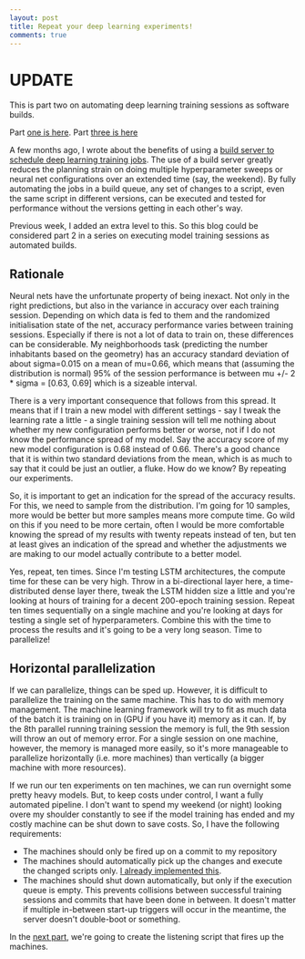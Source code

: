 ```yaml
---
layout: post
title: Repeat your deep learning experiments!
comments: true
---
```


# UPDATE
This is part two on automating deep learning training sessions as software builds.

Part [one is here](/2017/10/25/queue-ml-builds.html).
Part [three is here](/2018/04/18/starting-ten-machines.html)

A few months ago, I wrote about the benefits of using a [build server to schedule deep learning training jobs](/2017/10/25/queue-ml-builds.html). The use of a build server greatly reduces the planning strain on doing multiple hyperparameter sweeps or neural net configurations over an extended time (say, the weekend). By fully automating the jobs in a build queue, any set of changes to a script, even the same script in different versions, can be executed and tested for performance without the versions getting in each other's way.

Previous week, I added an extra level to this. So this blog could be considered part 2 in a series on executing model training sessions as automated builds.

## Rationale
Neural nets have the unfortunate property of being inexact. Not only in the right predictions, but also in the variance in accuracy over each training session. Depending on which data is fed to them and the randomized initialisation state of the net, accuracy performance varies between training sessions. Especially if there is not a lot of data to train on, these differences can be considerable. My neighborhoods task (predicting the number inhabitants based on the geometry) has an accuracy standard deviation of about sigma=0.015 on a mean of mu=0.66, which means that (assuming the distribution is normal) 95% of the session performance is between mu +/- 2 * sigma = [0.63, 0.69] which is a sizeable interval.

There is a very important consequence that follows from this spread. It means that if I train a new model with different settings - say I tweak the learning rate a little - a single training session will tell me nothing about whether my new configuration performs better or worse, not if I do not know the performance spread of my model. Say the accuracy score of my new model configuration is 0.68 instead of 0.66. There's a good chance that it is within two standard deviations from the mean, which is as much to say that it could be just an outlier, a fluke. How do we know? By repeating our experiments.

So, it is important to get an indication for the spread of the accuracy results. For this, we need to sample from the distribution. I'm going for 10 samples, more would be better but more samples means more compute time. Go wild on this if you need to be more certain, often I would be more comfortable knowing the spread of my results with twenty repeats instead of ten, but ten at least gives an indication of the spread and whether the adjustments we are making to our model actually contribute to a better model. 

Yes, repeat, ten times. Since I'm testing LSTM architectures, the compute time for these can be very high. Throw in a bi-directional layer here, a time-distributed dense layer there, tweak the LSTM hidden size a little and you're looking at hours of training for a decent 200-epoch training session. Repeat ten times sequentially on a single machine and you're looking at days for testing a single set of hyperparameters. Combine this with the time to process the results and it's going to be a very long season. Time to parallelize!

## Horizontal parallelization
If we can parallelize, things can be sped up. However, it is difficult to parallelize the training on the same machine. This has to do with memory management. The machine learning framework will try to fit as much data of the batch it is training on in (GPU if you have it) memory as it can. If, by the 8th parallel running training session the memory is full, the 9th session will throw an out of memory error. For a single session on one machine, however, the memory is managed more easily, so it's more manageable to parallelize horizontally (i.e. more machines) than vertically (a bigger machine with more resources). 

If we run our ten experiments on ten machines, we can run overnight some pretty heavy models. But, to keep costs under control, I want a fully automated pipeline. I don't want to spend my weekend (or night) looking overe my shoulder constantly to see if the model training has ended and my costly machine can be shut down to save costs. So, I have the following requirements:

- The machines should only be fired up on a commit to my repository
- The machines should automatically pick up the changes and execute the changed scripts only. [I already implemented this](/2017/10/25/queue-ml-builds.html).
- The machines should shut down automatically, but only if the execution queue is empty. This prevents collisions between successful training sessions and commits that have been done in between. It doesn't matter if multiple in-between start-up triggers will occur in the meantime, the server doesn't double-boot or something.

In the [next part](/2018/04/18/starting-ten-machines.html), we're going to create the listening script that fires up the machines.